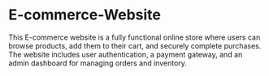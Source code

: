 # E-commerce-Website
This E-commerce website is a fully functional online store where users can browse products, add them to their cart, and securely complete purchases.              The website includes user authentication, a payment gateway, and an admin dashboard for managing orders and inventory.
